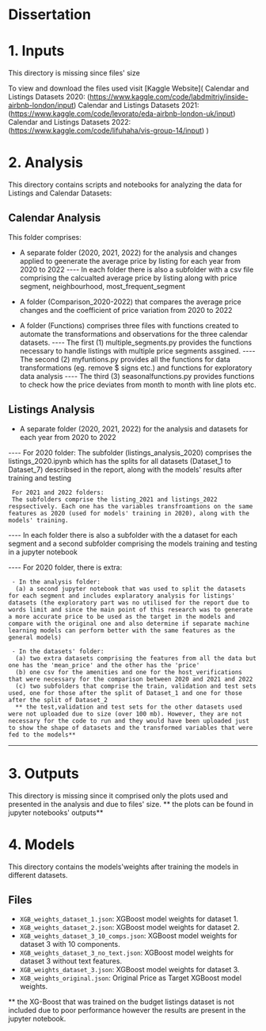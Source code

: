 # Dissertation


# 1. Inputs

This directory is missing since files' size 

To view and download the files used visit [Kaggle Website](
    Calendar and Listings Datasets 2020: (https://www.kaggle.com/code/labdmitriy/inside-airbnb-london/input)
    Calendar and Listings Datasets 2021:(https://www.kaggle.com/code/levorato/eda-airbnb-london-uk/input)
    Calendar and Listings Datasets 2022:(https://www.kaggle.com/code/lifuhaha/vis-group-14/input)
)

# 2. Analysis

This directory contains scripts and notebooks for analyzing the data for Listings and Calendar Datasets:

## Calendar Analysis

This folder comprises:

- A separate folder (2020, 2021, 2022) for the analysis and changes applied to geenerate the average price by listing for each year from 2020 to 2022 
---- In each folder there is also a subfolder with a csv file comprising the calcualted average price by listing along with price segment, neighbourhood, most_frequent_segment 

- A folder (Comparison_2020-2022) that compares the average price changes and the coefficient of price variation from 2020 to 2022

- A folder (Functions) comprises three files with functions created to automate the transformations and observations for the three calendar datasets. 
---- The first (1) multiple_segments.py provides the functions necessary to handle listings with multiple price segments assgined. 
---- The second (2) myfuntions.py provides all the functions for data transformations (eg. remove $ signs etc.) and functions for exploratory data analysis
---- The third (3) seasonalfunctions.py provides functions to check how the price deviates from month to month with line plots etc.

## Listings Analysis

- A separate folder (2020, 2021, 2022) for the analysis and datasets for each year from 2020 to 2022 

---- For 2020 folder:
     The subfolder (listings_analysis_2020) comprises the listings_2020.ipynb which has the splits for all datasets (Dataset_1 to Dataset_7) describsed in the report, along with the models' results after training and testing 

     For 2021 and 2022 folders:
     The subfolders comprise the listing_2021 and listings_2022 respsectively. Each one has the variables transfroamtions on the same features as 2020 (used for models' training in 2020), along with the models' training.

---- In each folder there is also a subfolder with the a dataset for each segment and a second subfolder comprising the models training and testing in a jupyter notebook

---- For 2020 folder, there is extra:

     - In the analysis folder:
      (a) a second jupyter notebook that was used to split the datasets for each segment and includes explaratory analysis for listings' datasets (the exploratory part was no utilised for the report due to words limit and since the main point of this research was to generate a more accurate price to be used as the target in the models and compare with the original one and also determine if separate machine learning models can perform better with the same features as the general models)

     - In the datasets' folder:
      (a) two extra datasets comprising the features from all the data but one has the 'mean_price' and the other has the 'price'
      (b) one csv for the amenities and one for the host_verifications that were necessary for the comparison between 2020 and 2021 and 2022
      (c) two subfolders that comprise the train, validation and test sets used, one for those after the split of Dataset_1 and one for those after the split of Dataset_2
      ** the test,validation and test sets for the other datasets used were not uploaded due to size (over 100 mb). However, they are not necessary for the code to run and they would have been uploaded just to show the shape of datasets and the transformed variables that were fed to the models**
---- 

# 3. Outputs 

This directory is missing since it comprised only the plots used and presented in the analysis and due to files' size. ** the plots can be found in jupyter notebooks' outputs**

# 4. Models

This directory contains the models'weights after training the models in different datasets.

## Files
- `XGB_weights_dataset_1.json`: XGBoost model weights for dataset 1.
- `XGB_weights_dataset_2.json`: XGBoost model weights for dataset 2.
- `XGB_weights_dataset_3_10_comps.json`: XGBoost model weights for dataset 3 with 10 components.
- `XGB_weights_dataset_3_no_text.json`: XGBoost model weights for dataset 3 without text features.
- `XGB_weights_dataset_3.json`: XGBoost model weights for dataset 3.
- `XGB_weights_original.json`: Original Price as Target XGBoost model weights.

** the XG-Boost that was trained on the budget listings dataset is not included due to poor performance however the results are present in the jupyter notebook.